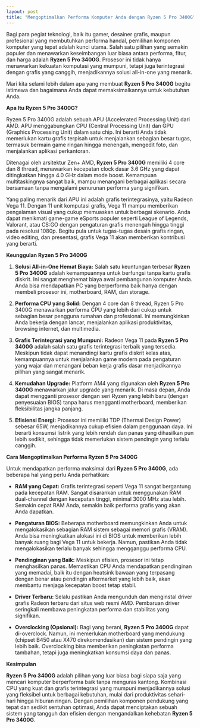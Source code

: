 ```yaml
---
layout: post
title: "Mengoptimalkan Performa Komputer Anda dengan Ryzen 5 Pro 3400G"
---
```


Bagi para pegiat teknologi, baik itu gamer, desainer grafis, maupun profesional yang membutuhkan performa handal, pemilihan komponen komputer yang tepat adalah kunci utama. Salah satu pilihan yang semakin populer dan menawarkan keseimbangan luar biasa antara performa, fitur, dan harga adalah **Ryzen 5 Pro 3400G**. Prosesor ini tidak hanya menawarkan kekuatan komputasi yang mumpuni, tetapi juga terintegrasi dengan grafis yang canggih, menjadikannya solusi all-in-one yang menarik.

Mari kita selami lebih dalam apa yang membuat **Ryzen 5 Pro 3400G** begitu istimewa dan bagaimana Anda dapat memaksimalkannya untuk kebutuhan Anda.

**Apa Itu Ryzen 5 Pro 3400G?**

Ryzen 5 Pro 3400G adalah sebuah APU (Accelerated Processing Unit) dari AMD. APU menggabungkan CPU (Central Processing Unit) dan GPU (Graphics Processing Unit) dalam satu chip. Ini berarti Anda tidak memerlukan kartu grafis terpisah untuk menjalankan sebagian besar tugas, termasuk bermain game ringan hingga menengah, mengedit foto, dan menjalankan aplikasi perkantoran.

Ditenagai oleh arsitektur Zen+ AMD, **Ryzen 5 Pro 3400G** memiliki 4 core dan 8 thread, menawarkan kecepatan clock dasar 3.6 GHz yang dapat ditingkatkan hingga 4.0 GHz dalam mode boost. Kemampuan multitaskingnya sangat baik, mampu menangani berbagai aplikasi secara bersamaan tanpa mengalami penurunan performa yang signifikan.

Yang paling menarik dari APU ini adalah grafis terintegrasinya, yaitu Radeon Vega 11. Dengan 11 unit komputasi grafis, Vega 11 mampu memberikan pengalaman visual yang cukup memuaskan untuk berbagai skenario. Anda dapat menikmati game-game eSports populer seperti League of Legends, Valorant, atau CS:GO dengan pengaturan grafis menengah hingga tinggi pada resolusi 1080p. Begitu pula untuk tugas-tugas desain grafis ringan, video editing, dan presentasi, grafis Vega 11 akan memberikan kontribusi yang berarti.

**Keunggulan Ryzen 5 Pro 3400G**

1.  **Solusi All-in-One Hemat Biaya:** Salah satu keuntungan terbesar **Ryzen 5 Pro 3400G** adalah kemampuannya untuk berfungsi tanpa kartu grafis diskrit. Ini sangat menghemat biaya awal pembangunan komputer Anda. Anda bisa mendapatkan PC yang berperforma baik hanya dengan membeli prosesor ini, motherboard, RAM, dan storage.

2.  **Performa CPU yang Solid:** Dengan 4 core dan 8 thread, Ryzen 5 Pro 3400G menawarkan performa CPU yang lebih dari cukup untuk sebagian besar pengguna rumahan dan profesional. Ini memungkinkan Anda bekerja dengan lancar, menjalankan aplikasi produktivitas, browsing internet, dan multimedia.

3.  **Grafis Terintegrasi yang Mumpuni:** Radeon Vega 11 pada **Ryzen 5 Pro 3400G** adalah salah satu grafis terintegrasi terbaik yang tersedia. Meskipun tidak dapat menandingi kartu grafis diskrit kelas atas, kemampuannya untuk menjalankan game modern pada pengaturan yang wajar dan menangani beban kerja grafis dasar menjadikannya pilihan yang sangat menarik.

4.  **Kemudahan Upgrade:** Platform AM4 yang digunakan oleh **Ryzen 5 Pro 3400G** menawarkan jalur upgrade yang menarik. Di masa depan, Anda dapat mengganti prosesor dengan seri Ryzen yang lebih baru (dengan penyesuaian BIOS) tanpa harus mengganti motherboard, memberikan fleksibilitas jangka panjang.

5.  **Efisiensi Energi:** Prosesor ini memiliki TDP (Thermal Design Power) sebesar 65W, menjadikannya cukup efisien dalam penggunaan daya. Ini berarti konsumsi listrik yang lebih rendah dan panas yang dihasilkan pun lebih sedikit, sehingga tidak memerlukan sistem pendingin yang terlalu canggih.

**Cara Mengoptimalkan Performa Ryzen 5 Pro 3400G**

Untuk mendapatkan performa maksimal dari **Ryzen 5 Pro 3400G**, ada beberapa hal yang perlu Anda perhatikan:

*   **RAM yang Cepat:** Grafis terintegrasi seperti Vega 11 sangat bergantung pada kecepatan RAM. Sangat disarankan untuk menggunakan RAM dual-channel dengan kecepatan tinggi, minimal 3000 MHz atau lebih. Semakin cepat RAM Anda, semakin baik performa grafis yang akan Anda dapatkan.

*   **Pengaturan BIOS:** Beberapa motherboard memungkinkan Anda untuk mengalokasikan sebagian RAM sistem sebagai memori grafis (VRAM). Anda bisa meningkatkan alokasi ini di BIOS untuk memberikan lebih banyak ruang bagi Vega 11 untuk bekerja. Namun, pastikan Anda tidak mengalokasikan terlalu banyak sehingga mengganggu performa CPU.

*   **Pendinginan yang Baik:** Meskipun efisien, prosesor ini tetap menghasilkan panas. Memastikan CPU Anda mendapatkan pendinginan yang memadai, baik itu dengan heatsink bawaan yang terpasang dengan benar atau pendingin aftermarket yang lebih baik, akan membantu menjaga kecepatan boost tetap stabil.

*   **Driver Terbaru:** Selalu pastikan Anda mengunduh dan menginstal driver grafis Radeon terbaru dari situs web resmi AMD. Pembaruan driver seringkali membawa peningkatan performa dan stabilitas yang signifikan.

*   **Overclocking (Opsional):** Bagi yang berani, **Ryzen 5 Pro 3400G** dapat di-overclock. Namun, ini memerlukan motherboard yang mendukung (chipset B450 atau X470 direkomendasikan) dan sistem pendingin yang lebih baik. Overclocking bisa memberikan peningkatan performa tambahan, tetapi juga meningkatkan konsumsi daya dan panas.

**Kesimpulan**

**Ryzen 5 Pro 3400G** adalah pilihan yang luar biasa bagi siapa saja yang mencari komputer berperforma baik tanpa menguras kantong. Kombinasi CPU yang kuat dan grafis terintegrasi yang mumpuni menjadikannya solusi yang fleksibel untuk berbagai kebutuhan, mulai dari produktivitas sehari-hari hingga hiburan ringan. Dengan pemilihan komponen pendukung yang tepat dan sedikit sentuhan optimasi, Anda dapat menciptakan sebuah sistem yang tangguh dan efisien dengan mengandalkan kehebatan **Ryzen 5 Pro 3400G**.
